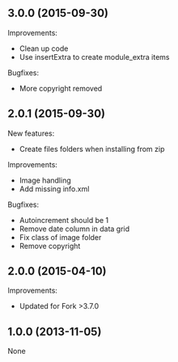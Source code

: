 3.0.0 (2015-09-30)
--
Improvements:

* Clean up code
* Use insertExtra to create module_extra items

Bugfixes:

* More copyright removed

2.0.1 (2015-09-30)
--
New features:

* Create files folders when installing from zip

Improvements:

* Image handling
* Add missing info.xml

Bugfixes:

* Autoincrement should be 1
* Remove date column in data grid
* Fix class of image folder
* Remove copyright

2.0.0 (2015-04-10)
--
Improvements:

* Updated for Fork >3.7.0

1.0.0 (2013-11-05)
--
None
